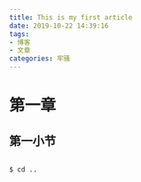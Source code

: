 ```yaml
---
title: This is my first article
date: 2019-10-22 14:39:16
tags:
- 博客
- 文章
categories: 牢骚
---
```

# 第一章

## 第一小节

```bash

$ cd ..

```